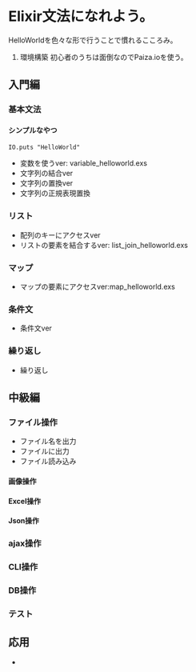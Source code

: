 # Elixir文法になれよう。
HelloWorldを色々な形で行うことで慣れるこころみ。

1. 環境構築
初心者のうちは面倒なのでPaiza.ioを使う。


## 入門編
### 基本文法
#### シンプルなやつ
```
IO.puts "HelloWorld"
```
- 変数を使うver: variable_helloworld.exs
- 文字列の結合ver
- 文字列の置換ver
- 文字列の正規表現置換
### リスト
- 配列のキーにアクセスver
- リストの要素を結合するver: list_join_helloworld.exs
### マップ
- マップの要素にアクセスver:map_helloworld.exs


### 条件文
- 条件文ver

### 繰り返し
- 繰り返し

## 中級編
### ファイル操作
- ファイル名を出力
- ファイルに出力
- ファイル読み込み

#### 画像操作

#### Excel操作

#### Json操作

### ajax操作

### CLI操作

### DB操作

### テスト

## 応用



- 




